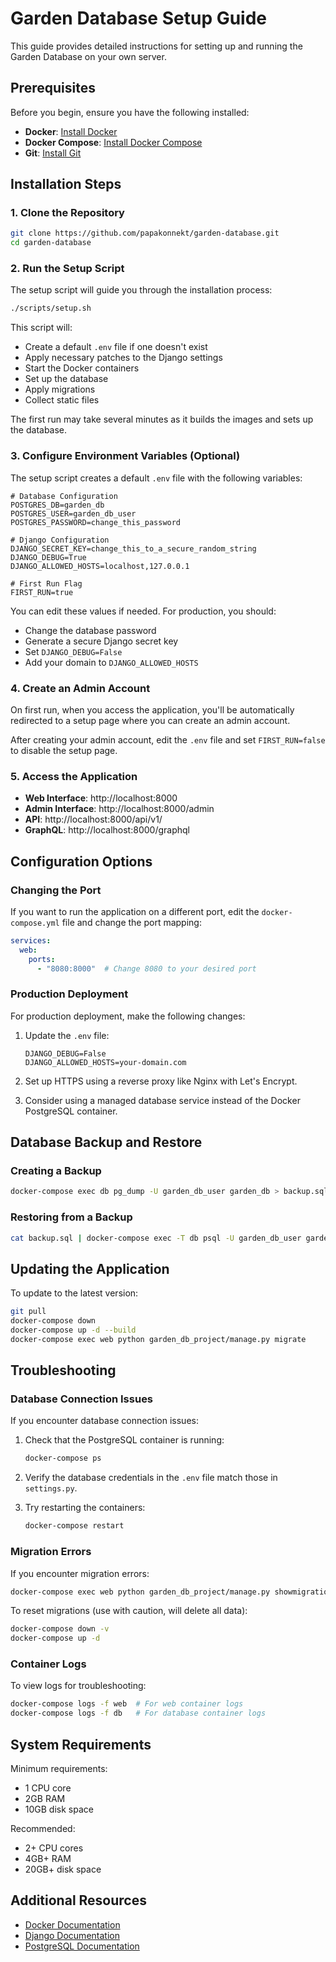 # Garden Database Setup Guide

This guide provides detailed instructions for setting up and running the Garden Database on your own server.

## Prerequisites

Before you begin, ensure you have the following installed:

- **Docker**: [Install Docker](https://docs.docker.com/get-docker/)
- **Docker Compose**: [Install Docker Compose](https://docs.docker.com/compose/install/)
- **Git**: [Install Git](https://git-scm.com/downloads)

## Installation Steps

### 1. Clone the Repository

```bash
git clone https://github.com/papakonnekt/garden-database.git
cd garden-database
```

### 2. Run the Setup Script

The setup script will guide you through the installation process:

```bash
./scripts/setup.sh
```

This script will:
- Create a default `.env` file if one doesn't exist
- Apply necessary patches to the Django settings
- Start the Docker containers
- Set up the database
- Apply migrations
- Collect static files

The first run may take several minutes as it builds the images and sets up the database.

### 3. Configure Environment Variables (Optional)

The setup script creates a default `.env` file with the following variables:

```
# Database Configuration
POSTGRES_DB=garden_db
POSTGRES_USER=garden_db_user
POSTGRES_PASSWORD=change_this_password

# Django Configuration
DJANGO_SECRET_KEY=change_this_to_a_secure_random_string
DJANGO_DEBUG=True
DJANGO_ALLOWED_HOSTS=localhost,127.0.0.1

# First Run Flag
FIRST_RUN=true
```

You can edit these values if needed. For production, you should:
- Change the database password
- Generate a secure Django secret key
- Set `DJANGO_DEBUG=False`
- Add your domain to `DJANGO_ALLOWED_HOSTS`

### 4. Create an Admin Account

On first run, when you access the application, you'll be automatically redirected to a setup page where you can create an admin account.

After creating your admin account, edit the `.env` file and set `FIRST_RUN=false` to disable the setup page.

### 5. Access the Application

- **Web Interface**: http://localhost:8000
- **Admin Interface**: http://localhost:8000/admin
- **API**: http://localhost:8000/api/v1/
- **GraphQL**: http://localhost:8000/graphql

## Configuration Options

### Changing the Port

If you want to run the application on a different port, edit the `docker-compose.yml` file and change the port mapping:

```yaml
services:
  web:
    ports:
      - "8080:8000"  # Change 8080 to your desired port
```

### Production Deployment

For production deployment, make the following changes:

1. Update the `.env` file:
   ```
   DJANGO_DEBUG=False
   DJANGO_ALLOWED_HOSTS=your-domain.com
   ```

2. Set up HTTPS using a reverse proxy like Nginx with Let's Encrypt.

3. Consider using a managed database service instead of the Docker PostgreSQL container.

## Database Backup and Restore

### Creating a Backup

```bash
docker-compose exec db pg_dump -U garden_db_user garden_db > backup.sql
```

### Restoring from a Backup

```bash
cat backup.sql | docker-compose exec -T db psql -U garden_db_user garden_db
```

## Updating the Application

To update to the latest version:

```bash
git pull
docker-compose down
docker-compose up -d --build
docker-compose exec web python garden_db_project/manage.py migrate
```

## Troubleshooting

### Database Connection Issues

If you encounter database connection issues:

1. Check that the PostgreSQL container is running:
   ```bash
   docker-compose ps
   ```

2. Verify the database credentials in the `.env` file match those in `settings.py`.

3. Try restarting the containers:
   ```bash
   docker-compose restart
   ```

### Migration Errors

If you encounter migration errors:

```bash
docker-compose exec web python garden_db_project/manage.py showmigrations
```

To reset migrations (use with caution, will delete all data):

```bash
docker-compose down -v
docker-compose up -d
```

### Container Logs

To view logs for troubleshooting:

```bash
docker-compose logs -f web  # For web container logs
docker-compose logs -f db   # For database container logs
```

## System Requirements

Minimum requirements:
- 1 CPU core
- 2GB RAM
- 10GB disk space

Recommended:
- 2+ CPU cores
- 4GB+ RAM
- 20GB+ disk space

## Additional Resources

- [Docker Documentation](https://docs.docker.com/)
- [Django Documentation](https://docs.djangoproject.com/)
- [PostgreSQL Documentation](https://www.postgresql.org/docs/)
